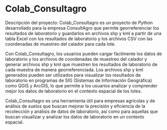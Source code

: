 # Colab_Consultagro

Descripción del proyecto: Colab_Consultagro es un proyecto de Python desarrollado para la empresa ConsultAgro que permite georreferenciar los resultados de laboratorio y guardarlos en archivos shp y kml a partir de una tabla Excel con los resultados de laboratorio y los archivos CSV con las coordenadas de muestreo del calador para cada lote.

Con Colab_Consultagro, los usuarios pueden cargar fácilmente los datos de laboratorio y los archivos de coordenadas de muestreo del calador y generar archivos shp y kml que muestren los resultados de laboratorio de cada muestra de manera georreferenciada. Los archivos shp y kml generados pueden ser utilizados para visualizar los resultados de laboratorio en programas de SIG (Sistemas de Información Geográfica) como QGIS y ArcGIS, lo que permite a los usuarios analizar y comprender mejor los datos de laboratorio en el contexto espacial de los lotes.

Colab_Consultagro es una herramienta útil para empresas agrícolas y de análisis de suelos que buscan mejorar la precisión y eficiencia de la recolección y análisis de datos de laboratorio, así como para aquellas que buscan visualizar y analizar los datos de laboratorio en un contexto espacial.
